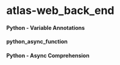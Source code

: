 # atlas-web_back_end


#### Python - Variable Annotations


####  python_async_function


#### Python - Async Comprehension
